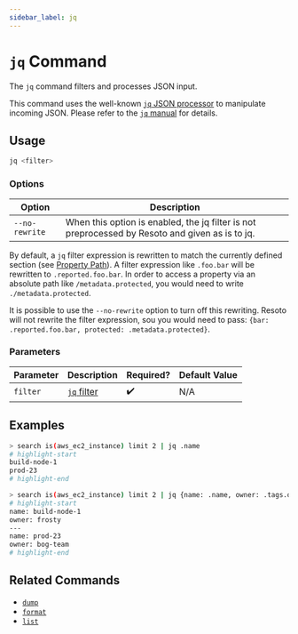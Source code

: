 ```yaml
---
sidebar_label: jq
---
```


# `jq` Command

The `jq` command filters and processes JSON input.

This command uses the well-known [`jq` JSON processor](https://stedolan.github.io/jq) to manipulate incoming JSON. Please refer to the [`jq` manual](https://stedolan.github.io/jq/manual) for details.

## Usage

```bash
jq <filter>
```

### Options

| Option         | Description                                                                                     |
| -------------- | ----------------------------------------------------------------------------------------------- |
| `--no-rewrite` | When this option is enabled, the jq filter is not preprocessed by Resoto and given as is to jq. |

By default, a `jq` filter expression is rewritten to match the currently defined section (see [Property Path](../../search/filters.md#property-path)). A filter expression like `.foo.bar` will be rewritten to `.reported.foo.bar`. In order to access a property via an absolute path like `/metadata.protected`, you would need to write `./metadata.protected`.

It is possible to use the `--no-rewrite` option to turn off this rewriting. Resoto will not rewrite the filter expression, sou you would need to pass: `{bar: .reported.foo.bar, protected: .metadata.protected}`.

### Parameters

| Parameter | Description                                                      | Required? | Default Value |
| --------- | ---------------------------------------------------------------- | --------- | ------------- |
| `filter`  | [`jq` filter](https://stedolan.github.io/jq/manual#Basicfilters) | ✔️        | N/A           |

## Examples

```bash title="Query EC2 instances and extract only the name property"
> search is(aws_ec2_instance) limit 2 | jq .name
# highlight-start
​build-node-1
​prod-23
# highlight-end
```

```bash title="Query EC2 instances and create a new JSON object for each entry with name and owner"
> search is(aws_ec2_instance) limit 2 | jq {name: .name, owner: .tags.owner}
# highlight-start
​name: build-node-1
​owner: frosty
​---
​name: prod-23
​owner: bog-team
# highlight-end
```

## Related Commands

- [`dump`](../format-commands/dump.md)
- [`format`](../format-commands/format.md)
- [`list`](../format-commands/list.md)
